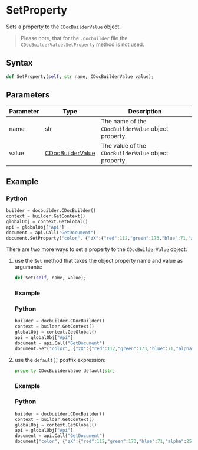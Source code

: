 # SetProperty

Sets a property to the `CDocBuilderValue` object.

> Please note, that for the `.docbuilder` file the `CDocBuilderValue.SetProperty` method is not used.

## Syntax

```py
def SetProperty(self, str name, CDocBuilderValue value);
```

## Parameters

| Parameter | Type                                                        | Description                                          |
| --------- | ----------------------------------------------------------- | ---------------------------------------------------- |
| name      | str                                                         | The name of the `CDocBuilderValue` object property.  |
| value     | [CDocBuilderValue](../CDocBuilderValue/CDocBuilderValue.md) | The value of the `CDocBuilderValue` object property. |

## Example

### Python

``` py
builder = docbuilder.CDocBuilder()
context = builder.GetContext()
globalObj = context.GetGlobal()
api = globalObj["Api"]
document = api.Call("GetDocument")
document.SetProperty("color", {"zX":{"red":112,"green":173,"blue":71,"alpha":255},"type":"srgb","Zvf":null,"type":"uniColor"})
```

There are two more ways to set a property to the `CDocBuilderValue` object:

1. use the `Set` method that takes the object property name and value as arguments:

   ``` py
   def Set(self, name, value);
   ```

   ### Example

   ### Python

   ``` py
   builder = docbuilder.CDocBuilder()
   context = builder.GetContext()
   globalObj = context.GetGlobal()
   api = globalObj["Api"]
   document = api.Call("GetDocument")
   document.Set("color", {"zX":{"red":112,"green":173,"blue":71,"alpha":255},"type":"srgb","Zvf":null,"type":"uniColor"})
   ```

2. use the `default[]` postfix expression:

   ``` py
   property CDocBuilderValue default[str]
   ```

   ### Example

   ### Python

   ``` py
   builder = docbuilder.CDocBuilder()
   context = builder.GetContext()
   globalObj = context.GetGlobal()
   api = globalObj["Api"]
   document = api.Call("GetDocument")
   document["color", {"zX":{"red":112,"green":173,"blue":71,"alpha":255},"type":"srgb","Zvf":null,"type":"uniColor"}]
   ```
